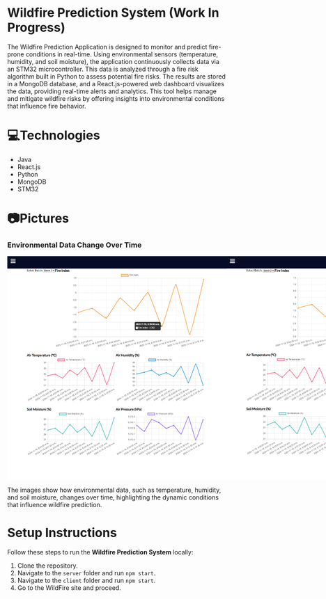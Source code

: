 # Wildfire Prediction System (Work In Progress)
The Wildfire Prediction Application is designed to monitor and predict fire-prone conditions in real-time. Using environmental sensors (temperature, humidity, and soil moisture), the application continuously collects data via an STM32 microcontroller. This data is analyzed through a fire risk algorithm built in Python to assess potential fire risks. The results are stored in a MongoDB database, and a React.js-powered web dashboard visualizes the data, providing real-time alerts and analytics. This tool helps manage and mitigate wildfire risks by offering insights into environmental conditions that influence fire behavior.


# 💻Technologies
- Java
- React.js
- Python
- MongoDB
- STM32

# 📷Pictures

### Environmental Data Change Over Time 
<div style="display: flex; justify-content: space-around;">
<img src="https://github.com/AirajHussain/WildFire-Prediction-System/blob/main/images/batch1.png" alt="login_page" width="600"/>
<img src="https://github.com/AirajHussain/WildFire-Prediction-System/blob/main/images/batch2.png" alt="login_page" width="600"/>
</div>

The images show how environmental data, such as temperature, humidity, and soil moisture, changes over time, highlighting the dynamic conditions that influence wildfire prediction.


# Setup Instructions
Follow these steps to run the **Wildfire Prediction System** locally:

1. Clone the repository.
2. Navigate to the `server` folder and run `npm start`.
3. Navigate to the `client` folder and run `npm start`.
4. Go to the WildFire site and proceed.
